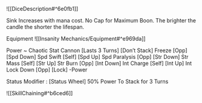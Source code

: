 ![[DiceDescription#^6e0fb1]]

Sink
Increases with mana cost. No Cap for Maximum Boon.
The brighter the candle the shorter the lifespan.

Equipment
![[Insanity Mechanics/Equipment#^e969da]]

Power ~ Chaotic Stat Cannon [Lasts 3 Turns] [Don’t Stack]
Freeze	[Opp]		[Spd Down]	Spd
Swift		[Self]	[Spd Up]	Spd
Paralysis	[Opp]		[Str Down]	Str
Mass		[Self]	[Str Up]	Str
Burn		[Opp]		[Int Down]	Int
Charge	[Self]	[Int Up]	Int
Lock Down	[Opp]		[Lock]	-Power

Status Modifier : [Status Wheel] 50% Power To Stack for 3 Turns 

![[SkillChaining#^b6ced6]]

